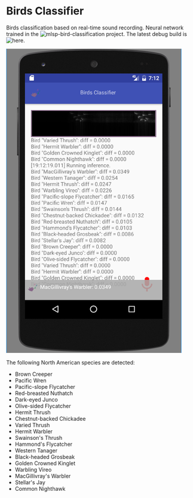 # Birds Classifier

Birds classification based on real-time sound recording.
Neural network trained in the ![mlsp-bird-classification](https://github.com/NotImplemented/mlsp-bird-classification) project.
The latest debug build is ![here](https://github.com/NotImplemented/app/build/outputs/apk).

![](https://github.com/NotImplemented/birds_classifier_android/blob/master/Birds-classifier.png)

  The following North American species are detected:
   - Brown Creeper
   - Pacific Wren
   - Pacific-slope Flycatcher
   - Red-breasted Nuthatch
   - Dark-eyed Junco
   - Olive-sided Flycatcher
   - Hermit Thrush
   - Chestnut-backed Chickadee
   - Varied Thrush
   - Hermit Warbler
   - Swainson's Thrush
   - Hammond's Flycatcher
   - Western Tanager
   - Black-headed Grosbeak
   - Golden Crowned Kinglet
   - Warbling Vireo
   - MacGillivray's Warbler
   - Stellar's Jay
   - Common Nighthawk
